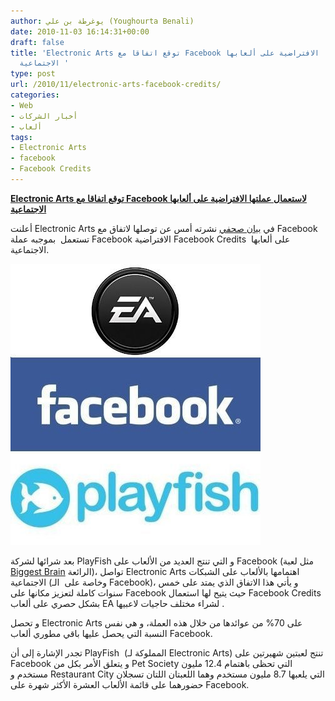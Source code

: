 ```yaml
---
author: يوغرطة بن علي (Youghourta Benali)
date: 2010-11-03 16:14:31+00:00
draft: false
title: 'Electronic Arts توقع اتفاقا مع Facebook لاستعمال عملتها الافتراضية على ألعابها
  الاجتماعية '
type: post
url: /2010/11/electronic-arts-facebook-credits/
categories:
- Web
- أخبار الشركات
- ألعاب
tags:
- Electronic Arts
- facebook
- Facebook Credits
---
```


**[Electronic Arts توقع اتفاقا مع Facebook لاستعمال عملتها الافتراضية على ألعابها الاجتماعية](https://www.it-scoop.com/2010/11/electronic-arts-facebook-credits)**





أعلنت Electronic Arts في [بيان صحفي](http://investor.ea.com/releasedetail.cfm?ReleaseID=526155) نشرته أمس عن توصلها لاتفاق مع Facebook تستعمل  بموجبه عملة Facebook الافتراضية Facebook Credits  على ألعابها الاجتماعية.

[![](Electronic-Arts-facebook-playfish.jpg)
](https://www.it-scoop.com/2010/11/electronic-arts-facebook-credits)

بعد شرائها لشركة PlayFish و التي تنتج العديد من الألعاب على Facebook (مثل لعبة [Biggest Brain](http://apps.facebook.com/biggestbrain/) الرائعة)، تواصل Electronic Arts اهتمامها بالألعاب على الشبكات الاجتماعية (وخاصة على  الـ Facebook)، و يأتي هذا الاتفاق الذي يمتد على خمس سنوات كاملة لتعزيز مكانها على Facebook حيث يتيح لها استعمال Facebook Credits بشكل حصري على ألعاب EA لشراء مختلف حاجيات لاعبيها .

و تحصل Electronic Arts على 70% من عوائدها من خلال هذه العملة، و هي نفس النسبة التي يحصل عليها باقي مطوري ألعاب Facebook.

تجدر الإشارة إلى أن PlayFish  (المملوكة لـ Electronic Arts) تنتج لعبتين شهيرتين على Facebook و يتعلق الأمر بكل من Pet Society التي تحظى باهتمام 12.4 مليون مستخدم و Restaurant City التي يلعبها 8.7 مليون مستخدم وهما اللعبتان اللتان تسجلان حضورهما على قائمة الألعاب العشرة الأكثر شهرة على Facebook.
